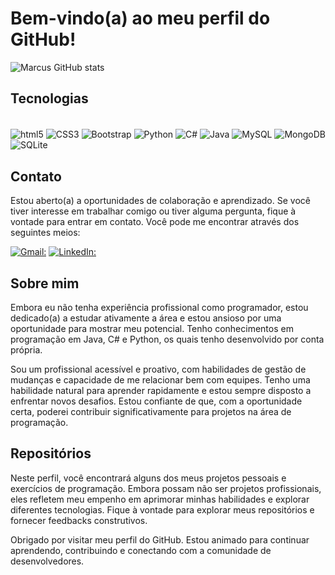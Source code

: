 # Bem-vindo(a) ao meu perfil do GitHub!

![Marcus GitHub stats](https://github-readme-stats.vercel.app/api?username=MarcusViniciusBarcelos&theme=chartreuse-dark&show_icons=true)
## Tecnologias
<div style="display: inline_block"><br/>
    <img align="center" alt="html5" src="https://img.shields.io/badge/HTML5-E34F26?style=for-the-badge&logo=html5&logoColor=white"/>
    <img align="center" alt="CSS3" src="https://img.shields.io/badge/CSS3-1572B6?style=for-the-badge&logo=css3&logoColor=white"/>
    <img align="center" alt="Bootstrap" src="https://img.shields.io/badge/Bootstrap-563D7C?style=for-the-badge&logo=bootstrap&logoColor=white"/>
    <img align="center" alt="Python" src="https://img.shields.io/badge/Python-14354C?style=for-the-badge&logo=python&logoColor=white"/>
    <img align="center" alt="C#" src="https://img.shields.io/badge/C%23-239120?style=for-the-badge&logo=c-sharp&logoColor=white"/>
    <img align="center" alt="Java" src="https://img.shields.io/badge/Java-ED8B00?style=for-the-badge&logo=openjdk&logoColor=white"/>
    <img align="center" alt="MySQL" src="https://img.shields.io/badge/MySQL-00000F?style=for-the-badge&logo=mysql&logoColor=white"/>
    <img align="center" alt="MongoDB" src="https://img.shields.io/badge/MongoDB-4EA94B?style=for-the-badge&logo=mongodb&logoColor=white"/>
    <img align="center" alt="SQLite" src="https://img.shields.io/badge/SQLite-07405E?style=for-the-badge&logo=sqlite&logoColor=white"/>
</div>

## Contato
Estou aberto(a) a oportunidades de colaboração e aprendizado. Se você tiver interesse em trabalhar comigo ou tiver alguma pergunta, fique à vontade para entrar em contato. Você pode me encontrar através dos seguintes meios:

[![Gmail:](https://img.shields.io/badge/WhatsApp-25D366?style=for-the-badge&logo=whatsapp&logoColor=white)](https://wa.me/5548998430304)
[![LinkedIn:](https://img.shields.io/badge/LinkedIn-0077B5?style=for-the-badge&logo=linkedin&logoColor=white)](https://www.linkedin.com/in/marcusviniciusbarcelos/)

## Sobre mim
Embora eu não tenha experiência profissional como programador, estou dedicado(a) a estudar ativamente a área e estou ansioso por uma oportunidade para mostrar meu potencial. Tenho conhecimentos em programação em Java, C# e Python, os quais tenho desenvolvido por conta própria.

Sou um profissional acessível e proativo, com habilidades de gestão de mudanças e capacidade de me relacionar bem com equipes. Tenho uma habilidade natural para aprender rapidamente e estou sempre disposto a enfrentar novos desafios. Estou confiante de que, com a oportunidade certa, poderei contribuir significativamente para projetos na área de programação.

## Repositórios
Neste perfil, você encontrará alguns dos meus projetos pessoais e exercícios de programação. Embora possam não ser projetos profissionais, eles refletem meu empenho em aprimorar minhas habilidades e explorar diferentes tecnologias. Fique à vontade para explorar meus repositórios e fornecer feedbacks construtivos.

Obrigado por visitar meu perfil do GitHub. Estou animado para continuar aprendendo, contribuindo e conectando com a comunidade de desenvolvedores.
